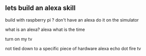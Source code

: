 
lets build an alexa skill 
------------------------------

build with raspberry pi ?
don't have an alexa do it on the simulator 

what is an alexa?
alexa what is the time 

turn on my tv

not tied down to a specific piece of hardware 
alexa echo 
dot 
fire tv 
